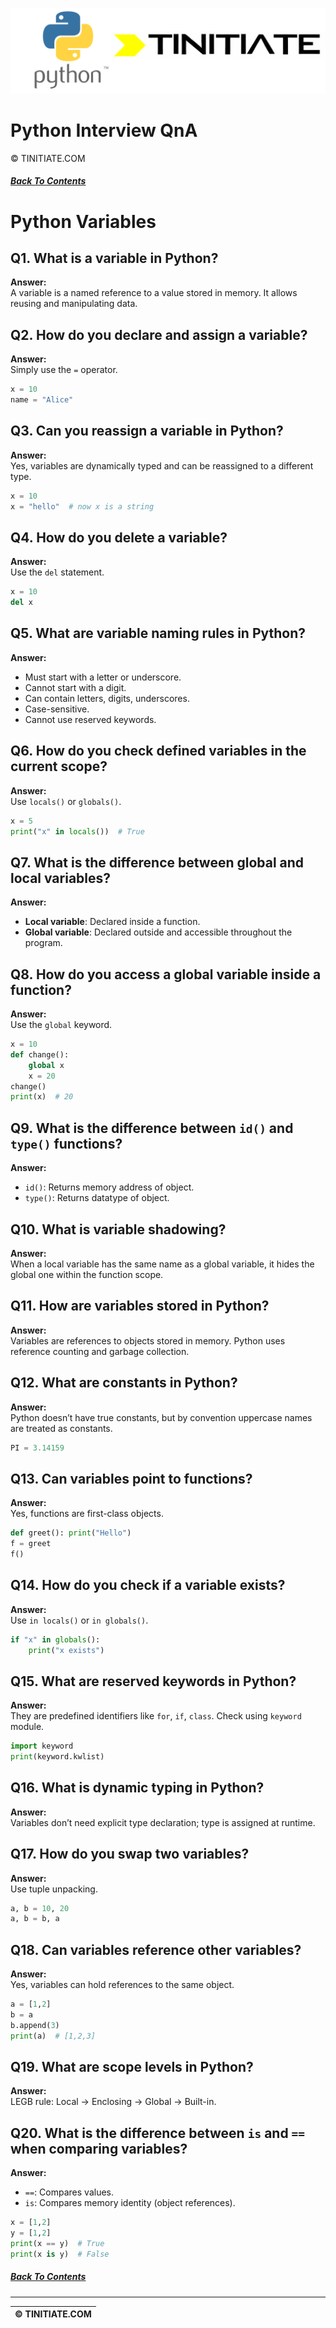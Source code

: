![Python Tinitiate Image](../python_tinitiate.png)

# Python Interview QnA
&copy; TINITIATE.COM

##### [Back To Contents](./README.md)

# Python Variables

## Q1. What is a variable in Python?
**Answer:**  
A variable is a named reference to a value stored in memory. It allows reusing and manipulating data.

## Q2. How do you declare and assign a variable?
**Answer:**  
Simply use the `=` operator.  
```python
x = 10
name = "Alice"
```

## Q3. Can you reassign a variable in Python?
**Answer:**  
Yes, variables are dynamically typed and can be reassigned to a different type.  
```python
x = 10
x = "hello"  # now x is a string
```

## Q4. How do you delete a variable?
**Answer:**  
Use the `del` statement.  
```python
x = 10
del x
```

## Q5. What are variable naming rules in Python?
**Answer:**  
- Must start with a letter or underscore.  
- Cannot start with a digit.  
- Can contain letters, digits, underscores.  
- Case-sensitive.  
- Cannot use reserved keywords.

## Q6. How do you check defined variables in the current scope?
**Answer:**  
Use `locals()` or `globals()`.  
```python
x = 5
print("x" in locals())  # True
```

## Q7. What is the difference between global and local variables?
**Answer:**  
- **Local variable**: Declared inside a function.  
- **Global variable**: Declared outside and accessible throughout the program.

## Q8. How do you access a global variable inside a function?
**Answer:**  
Use the `global` keyword.  
```python
x = 10
def change():
    global x
    x = 20
change()
print(x)  # 20
```

## Q9. What is the difference between `id()` and `type()` functions?
**Answer:**  
- `id()`: Returns memory address of object.  
- `type()`: Returns datatype of object.

## Q10. What is variable shadowing?
**Answer:**  
When a local variable has the same name as a global variable, it hides the global one within the function scope.

## Q11. How are variables stored in Python?
**Answer:**  
Variables are references to objects stored in memory. Python uses reference counting and garbage collection.

## Q12. What are constants in Python?
**Answer:**  
Python doesn’t have true constants, but by convention uppercase names are treated as constants.  
```python
PI = 3.14159
```

## Q13. Can variables point to functions?
**Answer:**  
Yes, functions are first-class objects.  
```python
def greet(): print("Hello")
f = greet
f()
```

## Q14. How do you check if a variable exists?
**Answer:**  
Use `in locals()` or `in globals()`.  
```python
if "x" in globals():
    print("x exists")
```

## Q15. What are reserved keywords in Python?
**Answer:**  
They are predefined identifiers like `for`, `if`, `class`. Check using `keyword` module.  
```python
import keyword
print(keyword.kwlist)
```

## Q16. What is dynamic typing in Python?
**Answer:**  
Variables don’t need explicit type declaration; type is assigned at runtime.

## Q17. How do you swap two variables?
**Answer:**  
Use tuple unpacking.  
```python
a, b = 10, 20
a, b = b, a
```

## Q18. Can variables reference other variables?
**Answer:**  
Yes, variables can hold references to the same object.  
```python
a = [1,2]
b = a
b.append(3)
print(a)  # [1,2,3]
```

## Q19. What are scope levels in Python?
**Answer:**  
LEGB rule: Local → Enclosing → Global → Built-in.

## Q20. What is the difference between `is` and `==` when comparing variables?
**Answer:**  
- `==`: Compares values.  
- `is`: Compares memory identity (object references).  
```python
x = [1,2]
y = [1,2]
print(x == y)  # True
print(x is y)  # False
```

##### [Back To Contents](./README.md)
***
| &copy; TINITIATE.COM |
|----------------------|
